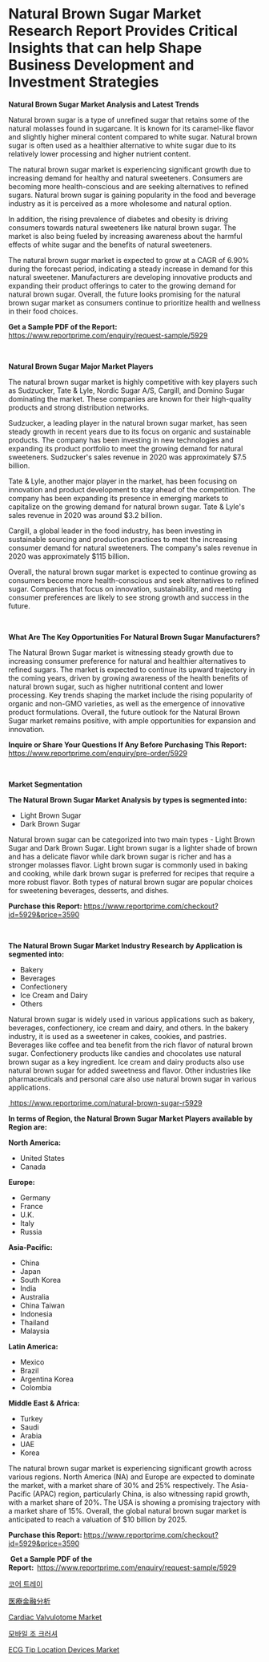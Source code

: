 <p><h1>Natural Brown Sugar Market Research Report Provides Critical Insights that can help Shape Business Development and Investment Strategies</h1></p><p><strong>Natural Brown Sugar Market Analysis and Latest Trends</strong></p>
<p><p>Natural brown sugar is a type of unrefined sugar that retains some of the natural molasses found in sugarcane. It is known for its caramel-like flavor and slightly higher mineral content compared to white sugar. Natural brown sugar is often used as a healthier alternative to white sugar due to its relatively lower processing and higher nutrient content.</p><p>The natural brown sugar market is experiencing significant growth due to increasing demand for healthy and natural sweeteners. Consumers are becoming more health-conscious and are seeking alternatives to refined sugars. Natural brown sugar is gaining popularity in the food and beverage industry as it is perceived as a more wholesome and natural option.</p><p>In addition, the rising prevalence of diabetes and obesity is driving consumers towards natural sweeteners like natural brown sugar. The market is also being fueled by increasing awareness about the harmful effects of white sugar and the benefits of natural sweeteners.</p><p>The natural brown sugar market is expected to grow at a CAGR of 6.90% during the forecast period, indicating a steady increase in demand for this natural sweetener. Manufacturers are developing innovative products and expanding their product offerings to cater to the growing demand for natural brown sugar. Overall, the future looks promising for the natural brown sugar market as consumers continue to prioritize health and wellness in their food choices.</p></p>
<p><strong>Get a Sample PDF of the Report:&nbsp;</strong> <a href="https://www.reportprime.com/enquiry/request-sample/5929">https://www.reportprime.com/enquiry/request-sample/5929</a></p>
<p>&nbsp;</p>
<p><strong>Natural Brown Sugar Major Market Players</strong></p>
<p><p>The natural brown sugar market is highly competitive with key players such as Sudzucker, Tate & Lyle, Nordic Sugar A/S, Cargill, and Domino Sugar dominating the market. These companies are known for their high-quality products and strong distribution networks.</p><p>Sudzucker, a leading player in the natural brown sugar market, has seen steady growth in recent years due to its focus on organic and sustainable products. The company has been investing in new technologies and expanding its product portfolio to meet the growing demand for natural sweeteners. Sudzucker's sales revenue in 2020 was approximately $7.5 billion.</p><p>Tate & Lyle, another major player in the market, has been focusing on innovation and product development to stay ahead of the competition. The company has been expanding its presence in emerging markets to capitalize on the growing demand for natural brown sugar. Tate & Lyle's sales revenue in 2020 was around $3.2 billion.</p><p>Cargill, a global leader in the food industry, has been investing in sustainable sourcing and production practices to meet the increasing consumer demand for natural sweeteners. The company's sales revenue in 2020 was approximately $115 billion.</p><p>Overall, the natural brown sugar market is expected to continue growing as consumers become more health-conscious and seek alternatives to refined sugar. Companies that focus on innovation, sustainability, and meeting consumer preferences are likely to see strong growth and success in the future.</p></p>
<p>&nbsp;</p>
<p><strong>What Are The Key Opportunities For Natural Brown Sugar Manufacturers?</strong></p>
<p><p>The Natural Brown Sugar market is witnessing steady growth due to increasing consumer preference for natural and healthier alternatives to refined sugars. The market is expected to continue its upward trajectory in the coming years, driven by growing awareness of the health benefits of natural brown sugar, such as higher nutritional content and lower processing. Key trends shaping the market include the rising popularity of organic and non-GMO varieties, as well as the emergence of innovative product formulations. Overall, the future outlook for the Natural Brown Sugar market remains positive, with ample opportunities for expansion and innovation.</p></p>
<p><strong>Inquire or Share Your Questions If Any Before Purchasing This Report:</strong> <a href="https://www.reportprime.com/enquiry/pre-order/5929">https://www.reportprime.com/enquiry/pre-order/5929</a></p>
<p>&nbsp;</p>
<p><strong>Market Segmentation</strong></p>
<p><strong>The Natural Brown Sugar Market Analysis by types is segmented into:</strong></p>
<p><ul><li>Light Brown Sugar</li><li>Dark Brown Sugar</li></ul></p>
<p><p>Natural brown sugar can be categorized into two main types - Light Brown Sugar and Dark Brown Sugar. Light brown sugar is a lighter shade of brown and has a delicate flavor while dark brown sugar is richer and has a stronger molasses flavor. Light brown sugar is commonly used in baking and cooking, while dark brown sugar is preferred for recipes that require a more robust flavor. Both types of natural brown sugar are popular choices for sweetening beverages, desserts, and dishes.</p></p>
<p><strong>Purchase this Report:&nbsp;</strong><a href="https://www.reportprime.com/checkout?id=5929&price=3590">https://www.reportprime.com/checkout?id=5929&price=3590</a></p>
<p>&nbsp;</p>
<p><strong>The Natural Brown Sugar Market Industry Research by Application is segmented into:</strong></p>
<p><ul><li>Bakery</li><li>Beverages</li><li>Confectionery</li><li>Ice Cream and Dairy</li><li>Others</li></ul></p>
<p><p>Natural brown sugar is widely used in various applications such as bakery, beverages, confectionery, ice cream and dairy, and others. In the bakery industry, it is used as a sweetener in cakes, cookies, and pastries. Beverages like coffee and tea benefit from the rich flavor of natural brown sugar. Confectionery products like candies and chocolates use natural brown sugar as a key ingredient. Ice cream and dairy products also use natural brown sugar for added sweetness and flavor. Other industries like pharmaceuticals and personal care also use natural brown sugar in various applications.</p></p>
<p><a href="https://www.reportprime.com/natural-brown-sugar-r5929">&nbsp;https://www.reportprime.com/natural-brown-sugar-r5929</a></p>
<p><strong>In terms of Region, the Natural Brown Sugar Market Players available by Region are:</strong></p>
<p>
    <p> <strong> North America: </strong>
        <ul>
            <li>United States</li>
            <li>Canada</li>
        </ul>
        </p> 
    <p> <strong> Europe: </strong>
        <ul>
            <li>Germany</li>
            <li>France</li>
            <li>U.K.</li>
            <li>Italy</li>
            <li>Russia</li>
        </ul>
        </p> 
    <p> <strong> Asia-Pacific: </strong>
        <ul>
            <li>China</li>
            <li>Japan</li>
            <li>South Korea</li>
            <li>India</li>
            <li>Australia</li>
            <li>China Taiwan</li>
            <li>Indonesia</li>
            <li>Thailand</li>
            <li>Malaysia</li>
        </ul>
        </p> 
    <p> <strong> Latin America: </strong>
        <ul>
            <li>Mexico</li>
            <li>Brazil</li>
            <li>Argentina Korea</li>
            <li>Colombia</li>
        </ul>
        </p> 
    <p> <strong> Middle East & Africa: </strong>
        <ul>
            <li>Turkey</li>
            <li>Saudi</li>
            <li>Arabia</li>
            <li>UAE</li>
            <li>Korea</li>
        </ul>
    </p>
    </p>
<p><p>The natural brown sugar market is experiencing significant growth across various regions. North America (NA) and Europe are expected to dominate the market, with a market share of 30% and 25% respectively. The Asia-Pacific (APAC) region, particularly China, is also witnessing rapid growth, with a market share of 20%. The USA is showing a promising trajectory with a market share of 15%. Overall, the global natural brown sugar market is anticipated to reach a valuation of $10 billion by 2025.</p></p>
<p><strong>Purchase this Report: </strong><a href="https://www.reportprime.com/checkout?id=5929&price=3590">https://www.reportprime.com/checkout?id=5929&price=3590</a></p>
<p>&nbsp;<strong>Get a Sample PDF of the Report:&nbsp;&nbsp;</strong><a href="https://www.reportprime.com/enquiry/request-sample/5929">https://www.reportprime.com/enquiry/request-sample/5929</a></p>
<p><strong></strong></p>
<p><p><a href="https://medium.com/@dellkoepp03/%EA%B8%80%EB%A1%9C%EB%B2%8C-%EC%BD%94%EC%96%B4-%ED%8A%B8%EB%A0%88%EC%9D%B4-%EC%8B%9C%EC%9E%A5-%EB%8F%99%ED%96%A5-%EC%84%B1%EC%9E%A5-%EA%B8%B0%ED%9A%8C-%EB%B0%8F-%EB%8F%84%EC%A0%84%EC%97%90-%EB%8C%80%ED%95%9C-%EC%A0%84%EB%A7%9D-2024%EB%85%84%EB%B6%80%ED%84%B0-2031%EB%85%84%EA%B9%8C%EC%A7%80-429610298cde">코어 트레이</a></p><p><a href="https://medium.com/@tinm5qterney/2024%E5%B9%B4%E3%81%8B%E3%82%892031%E5%B9%B4%E3%81%BE%E3%81%A7%E3%81%AE%E5%8C%BB%E7%99%82%E8%B2%A1%E5%8B%99%E3%82%A2%E3%83%8A%E3%83%AA%E3%83%86%E3%82%A3%E3%82%AF%E3%82%B9%E5%B8%82%E5%A0%B4%E3%81%AE%E5%B1%95%E6%9C%9B%E3%81%A8%E4%BA%88%E6%B8%AC-7da42bc9c913">医療金融分析</a></p><p><a href="https://issuu.com/reportprime-2/docs/cardiac-valvulotome-market-size-2030.pptx">Cardiac Valvulotome Market</a></p><p><a href="https://medium.com/@juddmetz/%ED%9C%B4%EB%8C%80%EC%9A%A9-%ED%84%B1-%EC%A1%B0-%ED%81%AC%EB%9F%AC%EC%85%94-%EC%8B%9C%EC%9E%A5-%EB%8F%99%ED%96%A5-%EC%8B%9C%EC%9E%A5-%EC%84%B8%EB%B6%84%ED%99%94%EC%9D%98-%EC%83%81%EC%84%B8%ED%95%9C-%EC%97%B0%EA%B5%AC-%EB%B0%8F-%EC%8B%A0%ED%9D%A5-%EB%8F%99%ED%96%A5%EC%9D%98-%EC%A4%91%EC%9A%94%EC%84%B1-%EB%B6%84%EC%84%9D-b80649d17e7b">모바일 조 크러셔</a></p><p><a href="https://issuu.com/reportprime-2/docs/ecg-tip-location-devices-market-size-2030.pptx">ECG Tip Location Devices Market</a></p></p>
